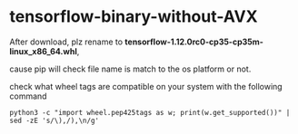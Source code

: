# tensorflow-binary-without-AVX
After download, plz rename to **tensorflow-1.12.0rc0-cp35-cp35m-linux_x86_64.whl**, 

cause pip will check file name is match to the os platform or not.

check what wheel tags are compatible on your system with the following command
```
python3 -c "import wheel.pep425tags as w; print(w.get_supported())" | sed -zE 's/\),/),\n/g'
```
